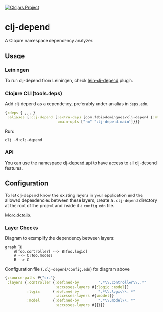 [![Clojars Project](http://clojars.org/com.fabiodomingues/clj-depend/latest-version.svg)](http://clojars.org/com.fabiodomingues/clj-depend)

# clj-depend

A Clojure namespace dependency analyzer.

## Usage

### Leiningen

To run clj-depend from Leiningen, check [lein-clj-depend](./lein-clj-depend/README.md) plugin.

### Clojure CLI (tools.deps)

Add clj-depend as a dependency, preferably under an alias in `deps.edn`.

```clojure
{:deps { ,,, }
 :aliases {:clj-depend {:extra-deps {com.fabiodomingues/clj-depend {:mvn/version "0.7.0"}}
                        :main-opts ["-m" "clj-depend.main"]}}}
```

Run:

```
clj -M:clj-depend
```

### API

You can use the namespace [clj-depend.api](https://cljdoc.org/d/com.fabiodomingues/clj-depend/CURRENT/api/clj-depend.api) to have access to all clj-depend features.

## Configuration

To let clj-depend know the existing layers in your application and the allowed dependencies between these layers, create a `.clj-depend` directory at the root of the project and inside it a `config.edn` file.

[More details](./docs/config.md).

### Layer Checks

Diagram to exemplify the dependency between layers:

```mermaid
graph TD
    A[foo.controller] --> B[foo.logic]
    A --> C[foo.model]
    B --> C
```

Configuration file (`.clj-depend/config.edn`) for diagram above:

```clojure
{:source-paths #{"src"}
 :layers {:controller {:defined-by         ".*\\.controller\\..*"
                       :accesses-layers #{:logic :model}}
          :logic      {:defined-by         ".*\\.logic\\..*"
                       :accesses-layers #{:model}}
          :model      {:defined-by         ".*\\.model\\..*"
                       :accesses-layers #{}}}}
```

